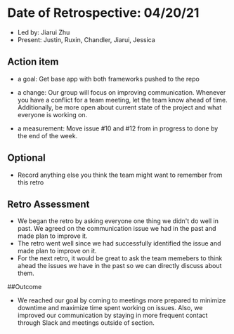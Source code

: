 # Date of Retrospective: 04/20/21

* Led by: Jiarui Zhu
* Present: Justin, Ruxin, Chandler, Jiarui, Jessica

## Action item

* a goal: Get base app with both frameworks pushed to the repo
          
* a change: Our group will focus on improving communication. Whenever you have a conflict for a team meeting, let the team know ahead of time.
 Additionally, be more open about current state of the project and what everyone is working on.
                             
* a measurement: Move issue #10 and #12 from in progress to done by the end of the week.
 
## Optional

* Record anything else you think the team might want to remember from this retro


## Retro Assessment
* We began the retro by asking everyone one thing we didn't do well in past. We agreed on the communication issue we had in the past and made plan to improve it. 
* The retro went well since we had successfully identified the issue and made plan to improve on it.
* For the next retro, it would be great to ask the team memebers to think ahead the issues we have in the past so we can directly discuss about them.

##Outcome
* We reached our goal by coming to meetings more prepared to minimize downtime and maximize time spent working on issues. Also, we improved our communication by staying in more frequent contact through Slack and meetings outside of section.
